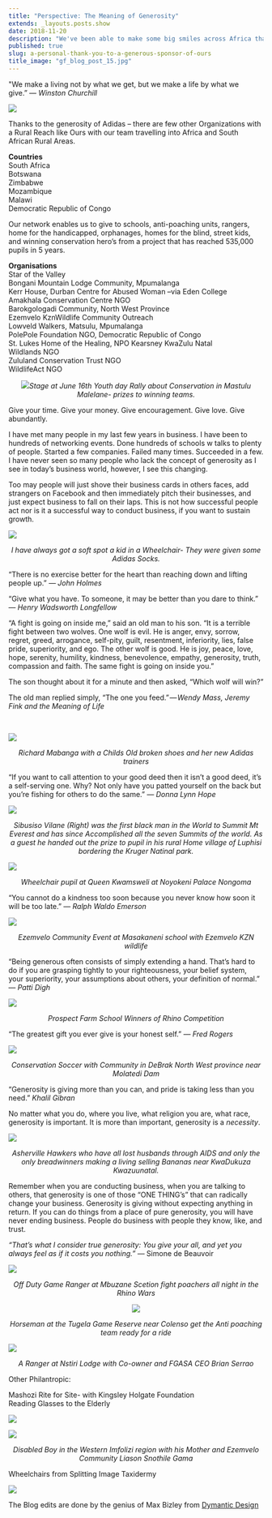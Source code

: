 ```yaml
---
title: "Perspective: The Meaning of Generosity"
extends: _layouts.posts.show
date: 2018-11-20
description: "We've been able to make some big smiles across Africa thanks to our sponsor Adidas. They have have been generous and supportive. Read on to see how we've made great reach into rural Africa with the help of Adidas and all of my generous and relentless peers."
published: true
slug: a-personal-thank-you-to-a-generous-sponsor-of-ours
title_image: "gf_blog_post_15.jpg"
---
```


<p>"We make a living not by what we get, but we make a life by what we give.&rdquo;&nbsp;<em>&mdash; Winston Churchill</em></p>
<p><img src="/assets/media/251/conversions/web.jpg" /></p>
<p>Thanks to the generosity of Adidas &ndash; there are few other Organizations with a Rural Reach like Ours with our team travelling into Africa and South African Rural Areas.</p>
<p><strong>Countries</strong><br />South Africa<br />Botswana<br />Zimbabwe<br />Mozambique<br />Malawi<br />Democratic Republic of Congo</p>
<p>Our network enables us to give to schools, anti-poaching units, rangers, home for the handicapped, orphanages, homes for the blind, street kids, and winning conservation hero&rsquo;s from a project that has reached 535,000 pupils in 5 years.</p>
<p><strong>Organisations</strong><br />Star of the Valley<br />Bongani Mountain Lodge Community, Mpumalanga<br />Kerr House, Durban Centre for Abused Woman &ndash;via Eden College<br />Amakhala Conservation Centre NGO<br />Barokgologadi Community, North West Province<br />Ezemvelo KznWildlife Community Outreach<br />Lowveld Walkers, Matsulu, Mpumalanga<br />PolePole Foundation NGO, Democratic Republic of Congo<br />St. Lukes Home of the Healing, NPO Kearsney KwaZulu Natal<br />Wildlands NGO<br />Zululand Conservation Trust NGO<br />WildlifeAct NGO</p>
<p style="text-align: center;"><img src="/assets/media/252/conversions/web.jpg" /><em>Stage at June 16th Youth day Rally about Conservation in Mastulu Malelane- prizes to winning teams.</em></p>
<p>Give your time. Give your money. Give encouragement. Give love. Give abundantly.</p>
<p>I have met many people in my last few years in business. I have been to hundreds of networking events. Done hundreds of schools w talks to plenty of people. Started a few companies. Failed many times. Succeeded in a few. I have never seen so many people who lack the concept of generosity as I see in today&rsquo;s business world, however, I see this changing.</p>
<p>Too may people will just shove their business cards in others faces, add strangers on Facebook and then immediately pitch their businesses, and just expect business to fall on their laps. This is not how successful people act nor is it a successful way to conduct business, if you want to sustain growth.<em><br /></em></p>
<p><img src="/assets/media/253/conversions/web.jpg" /></p>
<p style="text-align: center;"><em>I have always got a soft spot a kid in a Wheelchair- They were given some Adidas Socks.</em></p>
<p>&ldquo;There is no exercise better for the heart than reaching down and lifting people up.&rdquo; <em>&mdash; John&nbsp;Holmes</em></p>
<p>&ldquo;Give what you have. To someone, it may be better than you dare to think.&rdquo; <em>&mdash; Henry Wadsworth Longfellow</em></p>
<p>&ldquo;A fight is going on inside me,&rdquo; said an old man to his son. &ldquo;It is a terrible fight between two wolves. One wolf is evil. He is anger, envy, sorrow, regret, greed, arrogance, self-pity, guilt, resentment, inferiority, lies, false pride, superiority, and ego. The other wolf is good. He is joy, peace, love, hope, serenity, humility, kindness, benevolence, empathy, generosity, truth, compassion and faith. The same fight is going on inside&nbsp;you.&rdquo;</p>
<p>The son thought about it for a minute and then asked, &ldquo;Which wolf will&nbsp;win?&rdquo;</p>
<p>The old man replied simply, &ldquo;The one you feed.&rdquo;<em> &mdash; Wendy Mass, Jeremy Fink and the Meaning of&nbsp;Life</em></p>
<p>&nbsp;</p>
<p><em><img src="/assets/media/254/conversions/web.jpg" /></em></p>
<p style="text-align: center;"><em>Richard Mabanga with a Childs Old broken shoes and her new Adidas trainers<br /></em></p>
<p style="text-align: left;">&ldquo;If you want to call attention to your good deed then it isn&rsquo;t a good deed, it&rsquo;s a self-serving one. Why? Not only have you patted yourself on the back but you&rsquo;re fishing for others to do the same.&rdquo; <em>&mdash; Donna Lynn&nbsp;Hope</em></p>
<p style="text-align: left;"><img src="/assets/media/255/conversions/web.jpg" /></p>
<p style="text-align: center;"><em>Sibusiso Vilane (Right) was the first black man in the World to Summit Mt Everest and has since Accomplished all the seven Summits of the world. As a guest he handed out the prize to pupil in his rural Home village of Luphisi bordering the Kruger Natinal park.</em></p>
<p style="text-align: left;"><img src="/assets/media/256/conversions/web.jpg" /></p>
<p style="text-align: center;"><em>Wheelchair pupil at Queen Kwamsweli at Noyokeni Palace Nongoma</em></p>
<p style="text-align: left;">&ldquo;You cannot do a kindness too soon because you never know how soon it will be too late.&rdquo; <em>&mdash; Ralph Waldo&nbsp;Emerson</em></p>
<p style="text-align: left;"><em><img src="/assets/media/257/conversions/web.jpg" /></em></p>
<p style="text-align: center;"><em>Ezemvelo Community Event at Masakaneni school with Ezemvelo KZN wildlife<br /></em></p>
<p style="text-align: left;">&ldquo;Being generous often consists of simply extending a hand. That&rsquo;s hard to do if you are grasping tightly to your righteousness, your belief system, your superiority, your assumptions about others, your definition of normal.&rdquo; &mdash;&nbsp;<em>Patti&nbsp;Digh<br /></em></p>
<p style="text-align: left;"><em><img src="/assets/media/258/conversions/web.jpg" /></em></p>
<p style="text-align: center;"><em>Prospect Farm School Winners of Rhino Competition<br /></em></p>
<p style="text-align: left;">&ldquo;The greatest gift you ever give is your honest self.&rdquo; <em>&mdash; Fred&nbsp;Rogers</em></p>
<p style="text-align: left;"><img src="/assets/media/259/conversions/web.jpg" /></p>
<p style="text-align: center;"><em>Conservation Soccer with Community in DeBrak North West province near Molatedi Dam</em></p>
<p style="text-align: left;">&ldquo;Generosity is giving more than you can, and pride is taking less than you need.&rdquo; <em>Khalil&nbsp;Gibran<br /></em></p>
<p style="text-align: left;">No matter what you do, where you live, what religion you are, what race, generosity is important. It is more than important, generosity is a <em>necessity</em>.<em><br /></em></p>
<p style="text-align: left;"><img src="/assets/media/260/conversions/web.jpg" /></p>
<p style="text-align: center;"><em>Asherville Hawkers who have all lost husbands through AIDS and only the only breadwinners making a living selling Bananas near KwaDukuza Kwazuunatal.</em></p>
<p style="text-align: left;">Remember when you are conducting business, when you are talking to others, that generosity is one of those &ldquo;ONE THING&rsquo;s&rdquo; that can radically change your business. Generosity is giving without expecting anything in return. If you can do things from a place of pure generosity, you will have never ending business. People do business with people they know, like, and trust.</p>
<p style="text-align: left;"><em>&ldquo;That&rsquo;s what I consider true generosity: You give your all, and yet you always feel as if it costs you nothing.&rdquo;</em> &mdash; Simone de&nbsp;Beauvoir</p>
<p style="text-align: left;"><img src="/assets/media/261/conversions/web.jpg" /></p>
<p style="text-align: center;"><em>Off Duty Game Ranger at Mbuzane Scetion fight poachers all night in the Rhino Wars</em></p>
<p style="text-align: center;"><em><img src="/assets/media/262/conversions/web.jpg" /></em></p>
<p style="text-align: center;"><em>Horseman at the Tugela Game Reserve near Colenso get the Anti poaching team ready for a ride<br /></em></p>
<p style="text-align: left;"><img src="/assets/media/263/conversions/web.jpg" /></p>
<p style="text-align: center;"><em>A Ranger at Nstiri Lodge with Co-owner and FGASA CEO Brian Serrao</em></p>
<p style="text-align: left;">Other Philantropic:</p>
<p style="text-align: left;">Mashozi Rite for Site- with Kingsley Holgate Foundation<br />Reading Glasses to the Elderly</p>
<p style="text-align: left;"><img src="/assets/media/264/conversions/web.jpg" /></p>
<p style="text-align: left;"><img src="/assets/media/265/conversions/web.jpg" /></p>
<p style="text-align: center;"><em>Disabled Boy in the Western Imfolizi region with his Mother and Ezemvelo Community Liason Snothile Gama</em></p>
<p style="text-align: left;">Wheelchairs from Splitting Image Taxidermy</p>
<p style="text-align: left;"><img src="/assets/media/266/conversions/web.jpg" /></p>
<p style="text-align: left;">The Blog edits are done by the genius of Max Bizley from <a href="https://dymanticdesign.com" target="_blank" rel="noopener">Dymantic Design</a>&nbsp;</p>
<p style="text-align: left;">&nbsp;</p>
<p style="text-align: left;">&nbsp;</p>
